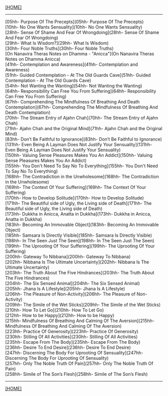 [[HOME]](/hillside_hermitage_archive/index)

---

[05hh- Purpose Of The Precepts](05hh- Purpose Of The Precepts)\
[10hh- No One Wants Sensuality](10hh- No One Wants Sensuality)\
[28hh- Sense Of Shame And Fear Of Wrongdoing](28hh- Sense Of Shame And Fear Of Wrongdoing)\
[29hh- What Is Wisdom?](29hh- What Is Wisdom)\
[30hh- Four Noble Truths](30hh- Four Noble Truths)\
[On Nanavira Theras Notes on Dhamma - "Anicca"](On Nanavira Theras Notes on Dhamma Anicca)\
[41hh- Contemplation and Awareness](41hh- Contemplation and Awareness)\
[51hh- Guided Contemplation - At The Old Guards Cave](51hh- Guided Contemplation - At The Old Guards Cave)\
[54hh- Not Wanting the Wanting](54hh- Not Wanting the Wanting)\
[64hh- Responsibility Can Free You From Suffering](64hh- Responsibility Can Free You From Suffering)\
[67hh- Comprehending The Mindfulness Of Breathing And Death Contemplation](67hh- Comprehending The Mindfulness Of Breathing And Death Contemplation)\
[70hh- The Stream Entry of Ajahn Chah](70hh- The Stream Entry of Ajahn Chah)\
[71hh- Ajahn Chah and the Original Mind](71hh- Ajahn Chah and the Original Mind)\
[83hh- Don’t Be Faithful to Ignorance](83hh- Don’t Be Faithful to Ignorance)\
[131hh- Even Being A Layman Does Not Justify Your Sensuality](131hh- Even Being A Layman Does Not Justify Your Sensuality)\
[150hh- Valuing Sense Pleasures Makes You An Addict](150hh- Valuing Sense Pleasures Makes You An Addict)\
[155hh- You Don't Need To Say No To Everything](155hh- You Don't Need To Say No To Everything)\
[168hh- The Contradiction in the Unwholesome](168hh- The Contradiction in the Unwholesome)\
[169hh- The Context Of Your Suffering](169hh- The Context Of Your Suffering)\
[170hh- How to Develop Solitude](170hh- How to Develop Solitude)\
[171hh- The Beautiful side of Ugly, the Living side of Death](171hh- The Beautiful side of Ugly, the Living side of Death)\
[173hh- Dukkha in Anicca, Anatta in Dukkha](173hh- Dukkha in Anicca, Anatta in Dukkha)\
[183hh- Becoming An Immovable Object](183hh- Becoming An Immovable Object)\
[185hh- Samsara Is Directly Visible](185hh- Samsara Is Directly Visible)\
[198hh- In The Seen Just The Seen](198hh- In The Seen Just The Seen)\
[199hh- The Uprooting Of Your Suffering](199hh- The Uprooting Of Your Suffering)\
[200hh- Gateway To Nibbana](200hh- Gateway To Nibbana)\
[202hh- Nibbana Is The Ultimate Uncertainty](202hh- Nibbana Is The Ultimate Uncertainty)\
[203hh- The Truth About The Five Hindrances](203hh- The Truth About The Five Hindrances)\
[204hh- The Six Sensed Animal](204hh- The Six Sensed Animal)\
[205hh- Jhana Is A Lifestyle](205hh- Jhana Is A Lifestyle)\
[206hh- The Pleasure of Non-Activity](206hh- The Pleasure of Non-Activity)\
[209hh- The Simile of the Wet Sticks](209hh- The Simile of the Wet Sticks)\
[210hh- How To Let Go](210hh- How To Let Go)\
[212hh- How to be Happy](212hh- How to be Happy)\
[215hh- Mindfulness Of Breathing And Calming Of The Aversion](215hh- Mindfulness Of Breathing And Calming Of The Aversion)\
[223hh- Practice Of Generosity](223hh- Practice Of Generosity)\
[230hh- Stilling Of All Activities](230hh- Stilling Of All Activities)\
[235hh- Escape From The Body](235hh- Escape From The Body)\
[236hh- Desire To End Desire](236hh- Desire To End Desire)\
[247hh- Discerning The Body For Uprooting Of Sensuality](247hh- Discerning The Body For Uprooting Of Sensuality)\
[257hh- Only The Noble Truth Of Pain](257hh- Only The Noble Truth Of Pain)\
[258hh- Simile of The Son’s Flesh](258hh- Simile of The Son’s Flesh)

---

[[HOME]](/hillside_hermitage_archive/index)
